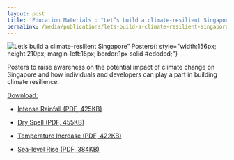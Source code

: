 ```yaml
---
layout: post
title: 'Education Materials : "Let’s build a climate-resilient Singapore” Posters'
permalink: /media/publications/lets-build-a-climate-resilient-singapore-posters
---
```



![Let’s build a climate-resilient Singapore” Posters](/images/lets-build-a-climate-resilient-singapore-posters.jpg "Let’s build a climate-resilient Singapore” Posters"){: style="width:156px; height:210px; margin-left:15px; border:1px solid #ededed;"}

Posters to raise awareness on the potential impact of climate change on Singapore and how individuals and developers can play a part in building climate resilience.

<u>Download:</u>

* [<a href="/files/docs/default-source/publications/lets-build-a-climate-resilient-singapore-intense-rainfall.pdf" target="_blank">Intense Rainfall (PDF, 425KB)</a>](/files/docs/default-source//publications/lets-build-a-climate-resilient-singapore-intense-rainfall.pdf)

* [<a href="/files/docs/default-source/publications/lets-build-a-climate-resilient-singapore-dry-spell.pdf" target="_blank">Dry Spell (PDF, 455KB)</a>](/files/docs/default-source/publications/lets-build-a-climate-resilient-singapore-dry-spell.pdf)

* [<a href="/files/docs/default-source/publications/lets-build-a-climate-resilient-singapore-temperature-increase.pdf" target="_blank">Temperature Increase (PDF, 422KB)</a>](/files/docs/default-source/publications/lets-build-a-climate-resilient-singapore-temperature-increase.pdf)

* [<a href="/files/docs/default-source/publications/lets-build-a-climate-resilient-singapore-sea-level-rise.pdf" target="_blank">Sea-level Rise (PDF, 384KB)</a>](/files/docs/default-source/publications/lets-build-a-climate-resilient-singapore-sea-level-rise.pdf)